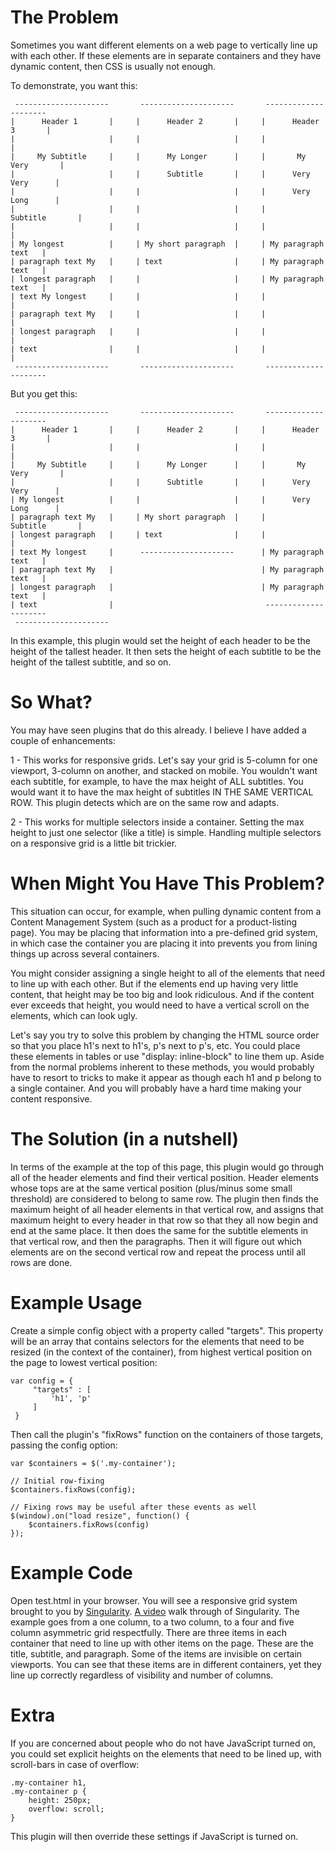 The Problem
===========

Sometimes you want different elements on a web page to vertically line up with each other. If these elements are in separate containers and they have dynamic content, then CSS is usually not enough.

To demonstrate, you want this:

     ---------------------       ---------------------       ---------------------
    |      Header 1       |     |      Header 2       |     |      Header 3       |
    |                     |     |                     |     |                     |
    |     My Subtitle     |     |      My Longer      |     |       My Very       |
    |                     |     |      Subtitle       |     |      Very Very      |
    |                     |     |                     |     |      Very Long      |
    |                     |     |                     |     |      Subtitle       |
    |                     |     |                     |     |                     |
    | My longest          |     | My short paragraph  |     | My paragraph text   |
    | paragraph text My   |     | text                |     | My paragraph text   |
    | longest paragraph   |     |                     |     | My paragraph text   |
    | text My longest     |     |                     |     |                     |
    | paragraph text My   |     |                     |     |                     |
    | longest paragraph   |     |                     |     |                     |
    | text                |     |                     |     |                     |
     ---------------------       ---------------------       ---------------------

But you get this:

     ---------------------       ---------------------       ---------------------
    |      Header 1       |     |      Header 2       |     |      Header 3       |
    |                     |     |                     |     |                     |
    |     My Subtitle     |     |      My Longer      |     |       My Very       |
    |                     |     |      Subtitle       |     |      Very Very      |
    | My longest          |     |                     |     |      Very Long      |
    | paragraph text My   |     | My short paragraph  |     |      Subtitle       |
    | longest paragraph   |     | text                |     |                     |
    | text My longest     |      ---------------------      | My paragraph text   |
    | paragraph text My   |                                 | My paragraph text   |
    | longest paragraph   |                                 | My paragraph text   |
    | text                |                                  ---------------------
     ---------------------

In this example, this plugin would set the height of each header to be the height of the tallest header. It then sets the height of each subtitle to be the height of the tallest subtitle, and so on.

So What?
========
You may have seen plugins that do this already. I believe I have added a couple of enhancements:

1 - This works for responsive grids. Let's say your grid is 5-column for one viewport, 3-column on another, and stacked on mobile. You wouldn't want each subtitle, for example, to have the max height of ALL subtitles. You would want it to have the max height of subtitles IN THE SAME VERTICAL ROW. This plugin detects which are on the same row and adapts.

2 - This works for multiple selectors inside a container. Setting the max height to just one selector (like a title) is simple. Handling multiple selectors on a responsive grid is a little bit trickier.

When Might You Have This Problem?
=================================

This situation can occur, for example, when pulling dynamic content from a Content Management System (such as a product for a product-listing page). You may be placing that information into a pre-defined grid system, in which case the container you are placing it into prevents you from lining things up across several containers.

You might consider assigning a single height to all of the elements that need to line up with each other. But if the elements end up having very little content, that height may be too big and look ridiculous. And if the content ever exceeds that height, you would need to have a vertical scroll on the elements, which can look ugly.

Let's say you try to solve this problem by changing the HTML source order so that you place h1's next to h1's, p's next to p's, etc. You could place these elements in tables or use "display: inline-block" to line them up. Aside from the normal problems inherent to these methods, you would probably have to resort to tricks to make it appear as though each h1 and p belong to a single container. And you will probably have a hard time making your content responsive.

The Solution (in a nutshell)
============================

In terms of the example at the top of this page, this plugin would go through all of the header elements and find their vertical position. Header elements whose tops are at the same vertical position (plus/minus some small threshold) are considered to belong to same row. The plugin then finds the maximum height of all header elements in that vertical row, and assigns that maximum height to every header in that row so that they all now begin and end at the same place. It then does the same for the subtitle elements in that vertical row, and then the paragraphs. Then it will figure out which elements are on the second vertical row and repeat the process until all rows are done.

Example Usage
=============

Create a simple config object with a property called "targets". This property will be an array that contains selectors for the elements that need to be resized (in the context of the container), from highest vertical position on the page to lowest vertical position:

    var config = {
         "targets" : [
             'h1', 'p'
         ]
     }

Then call the plugin's "fixRows" function on the containers of those targets, passing the config option:

    var $containers = $('.my-container');

    // Initial row-fixing
    $containers.fixRows(config);

    // Fixing rows may be useful after these events as well
    $(window).on("load resize", function() {
        $containers.fixRows(config)
    });


Example Code
============

Open test.html in your browser. You will see a responsive grid system brought to you by [Singularity]. [A video] walk through of Singularity. The example goes from a one column, to a two column, to a four and five column asymmetric grid respectfully. There are three items in each container that need to line up with other items on the page. These are the title, subtitle, and paragraph. Some of the items are invisible on certain viewports. You can see that these items are in different containers, yet they line up correctly regardless of visibility and number of columns.

[Singularity]: http://singularity.gs/
[A video]: http://vimeo.com/63509346

Extra
=====

If you are concerned about people who do not have JavaScript turned on, you could set explicit heights on the elements that need to be lined up, with scroll-bars in case of overflow:

    .my-container h1,
    .my-container p {
        height: 250px;
        overflow: scroll;
    }

This plugin will then override these settings if JavaScript is turned on.
